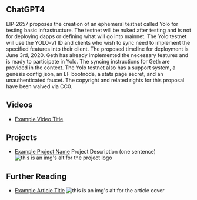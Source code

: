 ## ChatGPT4

EIP-2657 proposes the creation of an ephemeral testnet called Yolo for testing basic infrastructure. The testnet will be nuked after testing and is not for deploying dapps or defining what will go into mainnet. The Yolo testnet will use the YOLO-v1 ID and clients who wish to sync need to implement the specified features into their client. The proposed timeline for deployment is June 3rd, 2020. Geth has already implemented the necessary features and is ready to participate in Yolo. The syncing instructions for Geth are provided in the context. The Yolo testnet also has a support system, a genesis config json, an EF bootnode, a stats page secret, and an unauthenticated faucet. The copyright and related rights for this proposal have been waived via CC0.

## Videos

- [Example Video Title](https://www.youtube.com/watch?v=TDGq4aeevgY)

## Projects

- [Example Project Name](https://xxxx.xxx/xxxxx) Project Description (one sentence) ![this is an img's alt for the project logo](https://xxxx.xxx/project-logo.xxx)

## Further Reading

- [Example Article Title](https://xxxx.xxx/xxxxx) ![this is an img's alt for the article cover](https://xxxx.xxx/article-cover.xxx)
